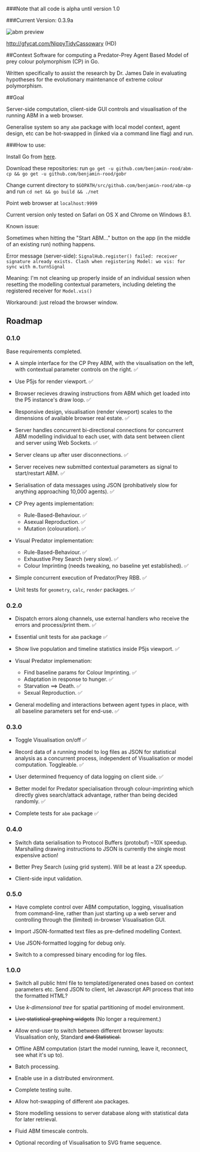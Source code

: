 ###Note that all code is alpha until version 1.0

###Current Version: 0.3.9a

![abm preview](https://giant.gfycat.com/MeekSpiritedBilby.gif)

http://gfycat.com/NippyTidyCassowary (HD)

##Context
Software for computing a Predator-Prey Agent Based Model of prey colour polymorphism (CP) in Go. 

Written specifically to assist the research by Dr. James Dale in evaluating hypotheses for the evolutionary maintenance of extreme colour polymorphism.

##Goal

Server-side computation, client-side GUI controls and visualisation of the running ABM in a web browser.

Generalise system so any `abm` package with local model context, agent design, etc can be hot-swapped in (linked via a command line flag) and run.

###How to use:

Install Go from [here](https://golang.org/dl/).

Download these repositories:  run `go get -u github.com/benjamin-rood/abm-cp && go get -u github.com/benjamin-rood/gobr` 

Change current directory to `$GOPATH/src/github.com/benjamin-rood/abm-cp` and run `cd net && go build && ./net`

Point web browser at `localhost:9999`

Current version only tested on Safari on OS X and Chrome on Windows 8.1.

Known issue:

Sometimes when hitting the "Start ABM..." button on the app (in the middle of an existing run) nothing happens.

Error message (server-side): 
` SignalHub.register() failed: receiver signature already exists.
 Clash when registering Model: wo vis: for sync with m.turnSignal `

Meaning: I'm not cleaning up properly inside of an individual session when resetting the modelling contextual parameters, including deleting the registered receiver for `Model.vis()`

Workaround: just reload the browser window. 



## Roadmap

### 0.1.0
Base requirements completed.

* A simple interface for the CP Prey ABM, with the visualisation on the left, with contextual parameter controls on the right. :white_check_mark:

* Use P5js for render viewport. :white_check_mark:

* Browser recieves drawing instructions from ABM which get loaded into the P5 instance's draw loop. :white_check_mark:

* Responsive design, visualisation (render viewport) scales to the dimensions of available browser real estate. :white_check_mark:

* Server handles concurrent bi-directional connections for concurrent ABM modelling individual to each user, with data sent between client and server using Web Sockets. :white_check_mark:

* Server cleans up after user disconnections. :white_check_mark:

* Server receives new submitted contextual parameters as signal to start/restart ABM. :white_check_mark:

* Serialisation of data messages using JSON (prohibatively slow for anything approaching 10,000 agents).  :white_check_mark:

* CP Prey agents implementation:
	 * Rule-Based-Behaviour. :white_check_mark:
	 * Asexual Reproduction. :white_check_mark:
	 * Mutation (colouration). :white_check_mark:

* Visual Predator implementation:
	* Rule-Based-Behaviour. :white_check_mark:
	* Exhaustive Prey Search (very slow). :white_check_mark:
	* Colour Imprinting (needs tweaking, no baseline yet established). :white_check_mark:

* Simple concurrent execution of Predator/Prey RBB. :white_check_mark:

* Unit tests for `geometry`, `calc`, `render` packages. :white_check_mark:

### 0.2.0

* Dispatch errors along channels, use external handlers who receive the errors and process/print them. :white_check_mark:

* Essential unit tests for `abm` package :white_check_mark:

* Show live population and timeline statistics inside P5js viewport. :white_check_mark:
 
* Visual Predator implemenation:
	* Find baseline params for Colour Imprinting. :white_check_mark:
	* Adaptation in response to hunger. :white_check_mark:
	* Starvation ⟹ Death. :white_check_mark:
	* Sexual Reproduction. :white_check_mark:

* General modelling and interactions between agent types in place, with all baseline parameters set for end-use. :white_check_mark:

### 0.3.0

* Toggle Visualisation on/off :white_check_mark:

* Record data of a running model to log files as JSON for statistical analysis as a concurrent process, independent of Visualisation or model computation. Toggleable. :white_check_mark:

* User determined frequency of data logging on client side. :white_check_mark:

* Better model for Predator specialisation through colour-imprinting which directly gives search/attack advantage, rather than being decided randomly. :white_check_mark:

* Complete tests for `abm` package :white_check_mark:

### 0.4.0

* Switch data serialisation to Protocol Buffers (protobuf) ~10X speedup. Marshalling drawing instructions to JSON is currently the single most expensive action!

* Better Prey Search (using grid system). Will be at least a 2X speedup.

* Client-side input validation.

### 0.5.0

* Have complete control over ABM computation, logging, visualisation from command-line, rather than just starting up a web server and controlling through the (limited) in-browser Visualisation GUI.

* Import JSON-formatted text files as pre-defined modelling Context.

* Use JSON-formatted logging for debug only.

* Switch to a compressed binary encoding for log files. 


### 1.0.0

* Switch all public html file to templated/generated ones based on context parameters etc. Send JSON to client, let Javascript API process that into the formatted HTML?

* Use *k-dimensional tree* for spatial partitioning of model environment.

* <s>Live statistical graphing widgets</s>  (No longer a requirement.)

* Allow end-user to switch between different browser layouts: Visualisation only, Standard <s> and Statistical.</s>

*  Offline ABM computation (start the model running, leave it, reconnect, see what it's up to).

* Batch processing.

* Enable use in a distributed environment.

* Complete testing suite.

* Allow hot-swapping of different `abm` packages.

* Store modelling sessions to server database along with statistical data for later retrieval.

* Fluid ABM timescale controls.

* Optional recording of Visualisation to SVG frame sequence. 